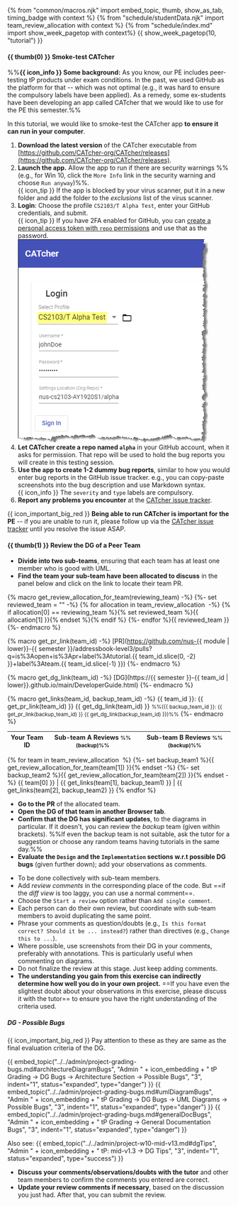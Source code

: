 {% from "common/macros.njk" import embed_topic, thumb, show_as_tab, timing_badge with context %}
{% from "schedule/studentData.njk" import team_review_allocation with context %}
{% from "schedule/index.md" import show_week_pagetop with context%}
{{ show_week_pagetop(10, "tutorial") }}

#### {{ thumb(0) }} Smoke-test CATcher

<div class="indented-level2">

<box dismissible>

%%**{{ icon_info }} Some background:** As you know, our <tooltip content="i.e., Practical Exam">PE</tooltip> includes peer-testing tP products under exam conditions. In the past, we used GitHub as the platform for that -- which was not optimal (e.g., it was hard to ensure the compulsory labels have been applied). As a remedy, some ex-students have been developing an app called <tooltip content="CAT stands for Crowd-sourced Anonymous Testing">CATcher</tooltip> that we would like to use for the PE this semester.%%
</box>

In this tutorial, we would like to smoke-test the CATcher app **to ensure it can run in your computer**.
<p/>

<panel type="info" header="**The steps for smoke-testing CATcher:**" minimized>

1. **Download the latest version** of the CATcher executable from [https://github.com/CATcher-org/CATcher/releases](https://github.com/CATcher-org/CATcher/releases).
1. **Launch the app.** Allow the app to run if there are security warnings %%(e.g., for Win 10, click the `More Info` link in the security warning and choose `Run anyway`)%%.<br>
   {{ icon_tip }} If the app is blocked by your virus scanner, put it in a new folder and add the folder to the _exclusions_ list of the virus scanner.
1. **Login**: Choose the profile `CS2103/T Alpha Test`, enter your GitHub credentials, and submit.<br>
   {{ icon_tip }} If you have 2FA enabled for GitHub, you can [create a personal access token with `repo` permissions](https://help.github.com/en/github/authenticating-to-github/creating-a-personal-access-token-for-the-command-line) and use that as the password.<br>
   <img src="../../admin/images/catcherLogin.png" />
1. **Let CATcher create a repo named `alpha`** in your GitHub account, when it asks for permission. That repo will be used to hold the bug reports you will create in this testing session.
1. **Use the app to create 1-2 dummy bug reports**, similar to how you would enter bug reports in the GitHub issue tracker. e.g., you can copy-paste screenshots into the bug description and use Markdown syntax.<br>
  {{ icon_info }} The `severity` and `type` labels are compulsory.
1. **Report any problems you encounter** at the [CATcher issue tracker](https://github.com/CATcher-org/CATcher/issues).


</panel>
<p/>

{{ icon_important_big_red }} **Being able to run CATcher is important for the PE** -- if you are unable to run it, please follow up via the [CATcher issue tracker](https://github.com/CATcher-org/CATcher/issues) until you resolve the issue ASAP.

</div>

#### {{ thumb(1) }} Review the <tooltip content="Developer Guide">DG</tooltip> of a Peer Team

* **Divide into two sub-teams**, ensuring that each team has at least one member who is good with UML.
* **Find the team your sub-team have been allocated to discuss** in the panel below and click on the link to locate their team PR.

{% macro get_review_allocation_for_team(reviewing_team) -%}
{%- set reviewed_team = "" -%}
{% for allocation in team_review_allocation  -%}
{% if allocation[0] == reviewing_team %}{% set reviewed_team %}{{ allocation[1] }}{% endset %}{% endif %}
{%- endfor %}{{ reviewed_team }}
{%- endmacro %}

{% macro get_pr_link(team_id) -%}
[PR](https://github.com/nus-{{ module | lower}}-{{ semester }}/addressbook-level3/pulls?q=is%3Aopen+is%3Apr+label%3Atutorial.{{ team_id.slice(0, -2) }}+label%3Ateam.{{ team_id.slice(-1) }})
{%- endmacro  %}

{% macro get_dg_link(team_id) -%}
[DG](https://{{ semester }}-{{ team_id | lower}}.github.io/main/DeveloperGuide.html)
{%- endmacro  %}

{% macro get_links(team_id, backup_team_id) -%}
{{ team_id }}: {{ get_pr_link(team_id) }} {{ get_dg_link(team_id) }} <small>%%({{ backup_team_id }}: {{ get_pr_link(backup_team_id) }} {{ get_dg_link(backup_team_id) }})%%</small>
{%- endmacro  %}

<div class="indented-level2">

<panel header="Allocation for DG review" >

Your Team ID  | Sub-team A Reviews <small>%%(backup)%%</small> | Sub-team B Reviews <small>%%(backup)%%</small>
--------------|------------------------------------------------|---------------------------------------
{% for team in team_review_allocation  %}
{%- set backup_team1 %}{{ get_review_allocation_for_team(team[1]) }}{% endset -%}
{%- set backup_team2 %}{{ get_review_allocation_for_team(team[2]) }}{% endset -%}
{{ team[0] }} | {{ get_links(team[1], backup_team1) }} | {{ get_links(team[2], backup_team2) }} 
{% endfor %}
</panel>
</div>

* **Go to the PR** of the allocated team.
* **Open the DG of that team in another Browser tab**.
* **Confirm that the DG has significant updates**, to the diagrams in particular. If it doesn't, you can review the _backup_ team (given within brackets). %%If even the backup team is not suitable, ask the tutor for a suggestion or choose any random teams having tutorials in the same day.%%
* **Evaluate the `Design` and the `Implementation` sections w.r.t possible DG bugs** (given further down); add your observations as comments.<br>

<div class="indented-level2">

<box>

* To be done collectively with sub-team members.
* Add _review comments_ in the corresponding place of the code. But ==if the <tooltip content="i.e., the tab named `Files changed`">_diff view_</tooltip> is too laggy, you can use a normal comment==. 
* Choose the `Start a review` option rather than `Add single comment`.
* Each person can do their own review, but coordinate with sub-team members to avoid duplicating the same point.
* Phrase your comments as question/doubts (e.g., `Is this format correct? Should it be ... instead?`) rather than directives (e.g., `Change this to ...`).
* Where possible, use screenshots from their DG in your comments, preferably with annotations. This is particularly useful when commenting on diagrams.
* Do not finalize the review at this stage. Just keep adding comments.
* <span class="text-success">**The understanding you gain from this exercise can indirectly determine how well you do in your own project.**</span> ==If you have even the slightest doubt about your observations in this exercise, please discuss it with the tutor== to ensure you have the right understanding of the criteria used.
</box>

<box border-left-color="green">

##### <span class="text-success">DG - Possible Bugs</span> 
{{ icon_important_big_red }} Pay attention to these as they are same as the final evaluation criteria of the DG.<br>

{{ embed_topic("../../admin/project-grading-bugs.md#architectureDiagramBugs", "Admin " + icon_embedding + " tP Grading → DG Bugs → Architecture Section → Possible Bugs", "3", indent="1", status="expanded", type="danger") }}
{{ embed_topic("../../admin/project-grading-bugs.md#umlDiagramBugs", "Admin " + icon_embedding + " tP Grading → DG Bugs → UML Diagrams → Possible Bugs", "3", indent="1", status="expanded", type="danger") }}
{{ embed_topic("../../admin/project-grading-bugs.md#generalDocBugs", "Admin " + icon_embedding + " tP Grading → General Documentation Bugs", "3", indent="1", status="expanded", type="danger") }}

Also see:
{{ embed_topic("../../admin/project-w10-mid-v13.md#dgTips", "Admin " + icon_embedding + " tP: mid-v1.3 → DG Tips", "3", indent="1", status="expanded", type="success") }}

</box>

</div>

* **Discuss your comments/observations/doubts with the tutor** and other team members to confirm the comments you entered are correct.
* **Update your review comments if necessary**, based on the discussion you just had. After that, you can submit the review.<br>


